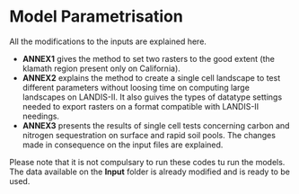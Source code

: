 # Model Parametrisation
All the modifications to the inputs are explained here.
- **ANNEX1** gives the method to set two rasters to the good extent (the klamath region present only on California).
- **ANNEX2** explains the method to create a single cell landscape to test different parameters without loosing time on computing large landscapes on LANDIS-II. It also guives the types of datatype settings needed to export rasters on a format compatible with LANDIS-II needings.
- **ANNEX3** presents the results of single cell tests concerning carbon and nitrogen sequestration on surface and rapid soil pools. The changes made in consequence on the input files are explained.

Please note that it is not compulsary to run these codes tu run the models. The data available on the **Input** folder is already modified and is ready to be used.

